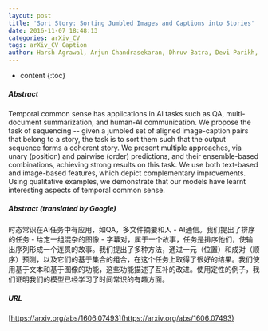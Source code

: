 ```yaml
---
layout: post
title: 'Sort Story: Sorting Jumbled Images and Captions into Stories'
date: 2016-11-07 18:48:13
categories: arXiv_CV
tags: arXiv_CV Caption
author: Harsh Agrawal, Arjun Chandrasekaran, Dhruv Batra, Devi Parikh, Mohit Bansal
---
```


* content
{:toc}

##### Abstract
Temporal common sense has applications in AI tasks such as QA, multi-document summarization, and human-AI communication. We propose the task of sequencing -- given a jumbled set of aligned image-caption pairs that belong to a story, the task is to sort them such that the output sequence forms a coherent story. We present multiple approaches, via unary (position) and pairwise (order) predictions, and their ensemble-based combinations, achieving strong results on this task. We use both text-based and image-based features, which depict complementary improvements. Using qualitative examples, we demonstrate that our models have learnt interesting aspects of temporal common sense.

##### Abstract (translated by Google)
时态常识在AI任务中有应用，如QA，多文件摘要和人 -  AI通信。我们提出了排序的任务 - 给定一组混杂的图像 - 字幕对，属于一个故事，任务是排序他们，使输出序列形成一个连贯的故事。我们提出了多种方法，通过一元（位置）和成对（顺序）预测，以及它们的基于集合的组合，在这个任务上取得了很好的结果。我们使用基于文本和基于图像的功能，这些功能描述了互补的改进。使用定性的例子，我们证明我们的模型已经学习了时间常识的有趣方面。

##### URL
[https://arxiv.org/abs/1606.07493](https://arxiv.org/abs/1606.07493)

